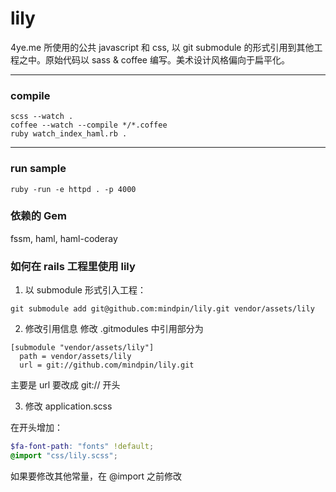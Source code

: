 lily
====

4ye.me 所使用的公共 javascript 和 css, 以 git submodule 的形式引用到其他工程之中。原始代码以 sass &amp; coffee 编写。美术设计风格偏向于扁平化。

----------------

### compile

```
scss --watch .
coffee --watch --compile */*.coffee
ruby watch_index_haml.rb .
```

----------------

### run sample

```
ruby -run -e httpd . -p 4000
```

### 依赖的 Gem

fssm, haml, haml-coderay


### 如何在 rails 工程里使用 lily

1. 以 submodule 形式引入工程：
```
git submodule add git@github.com:mindpin/lily.git vendor/assets/lily
```

2. 修改引用信息
修改 .gitmodules 中引用部分为
```
[submodule "vendor/assets/lily"]
  path = vendor/assets/lily
  url = git://github.com/mindpin/lily.git
```
主要是 url 要改成 git:// 开头

3. 修改 application.scss

  在开头增加：
  
  ```scss
  $fa-font-path: "fonts" !default;
  @import "css/lily.scss";
  ```
  
  如果要修改其他常量，在 @import 之前修改